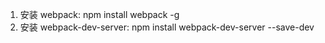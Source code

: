 1. 安装 webpack:
    npm install webpack -g
2. 安装 webpack-dev-server:
    npm install webpack-dev-server --save-dev